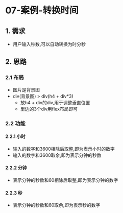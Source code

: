 # 07-案例-转换时间

## 1. 需求

- 用户输入秒数,可以自动转换为时分秒

## 2. 思路

### 2.1 布局

- 图片是背景图
- div(背景图) > div(h4 + div*3)
  - 放h4 + div的div,用于调整垂直位置
  - 里边的3个div用flex布局即可

### 2.2 功能

#### 2.2.1 小时

- 输入的数字和3600相除后取整,即为表示小时的数字
- 输入的数字和3600取余,即为表示分钟的秒数

#### 2.2.2 分钟

- 表示分钟的秒数和60相除后取整,即为表示分钟的数字

#### 2.2.3 秒

- 表示分钟的秒数和60取余,即为表示秒的数字